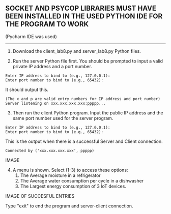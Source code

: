 ## SOCKET AND PSYCOP LIBRARIES MUST HAVE BEEN INSTALLED IN THE USED PYTHON IDE FOR THE PROGRAM TO WORK

(Pycharm IDE was used)
___
1. Download the client_lab8.py and server_lab8.py Python files.


2. Run the server Python file first. You should be prompted to input a valid private IP address and a port number.

```
Enter IP address to bind to (e.g., 127.0.0.1): 
Enter port number to bind to (e.g., 65432):
```
It should output this. 
```
(The x and p are valid entry numbers for IP address and port number)
Server listening on xxx.xxx.xxx.xxx:ppppp...
```

3. Then run the client Python program. Input the public IP address and the same port number used for the server program.
```
Enter IP address to bind to (e.g., 127.0.0.1): 
Enter port number to bind to (e.g., 65432):
```

This is the output when there is a successful Server and Client connection.


```
Connected by ('xxx.xxx.xxx.xxx', ppppp)
```

IMAGE

4. A menu is shown. Select (1-3) to access these options:
    1. The Average moisture in a refrigerator
    2. The Average water consumption per cycle in a dishwasher
    3. The Largest energy consumption of 3 IoT devices.
                                 

IMAGE OF SUCCESFUL ENTRIES

Type "exit" to end the program and server-client connection.

